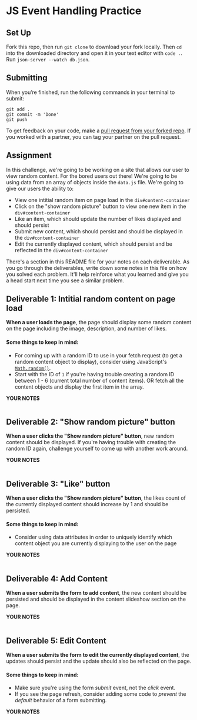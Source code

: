 # JS Event Handling Practice

## Set Up

Fork this repo, then run `git clone` to download your fork locally. Then `cd` into the downloaded directory and open it in your text editor with `code .`. Run `json-server --watch db.json`.

## Submitting

When you’re finished, run the following commands in your terminal to submit:

```
git add .
git commit -m 'Done'
git push
```

To get feedback on your code, make a [pull request from your forked repo](https://docs.github.com/en/github/collaborating-with-issues-and-pull-requests/creating-a-pull-request-from-a-fork). If you worked with a partner, you can tag your partner on the pull request.

## Assignment

In this challenge, we're going to be working on a site that allows our user to view random content. For the bored users out there! We're going to be using data from an array of objects inside the `data.js` file. We're going to give our users the ability to:

- View one intitial random item on page load in the `div#content-container`
- Click on the "show random picture" button to view one new item in the `div#content-container`
- Like an item, which should update the number of likes displayed and should persist 
- Submit new content, which should persist and should be displayed in the `div#content-container`
- Edit the currently displayed content, which should persist and be reflected in the `div#content-container`

There's a section in this README file for your notes on each deliverable. As you go through the deliverables, write down some notes in this file on how you solved each problem. It'll help reinforce what you learned and give you a head start next time you see a similar problem.

## Deliverable 1: Intitial random content on page load

**When a user loads the page**, the page should display some random content on the page including the image, description, and number of likes. 

#### Some things to keep in mind:
- For coming up with a random ID to use in your fetch request (to get a random content object to display), consider using JavaScript's [`Math.random()`](https://www.w3schools.com/js/js_random.asp).
- Start with the ID of `1` if you're having trouble creating a random ID between 1 - 6 (current total number of content items). OR fetch all the content objects and display the first item in the array.

**YOUR NOTES**
```

```


## Deliverable 2: "Show random picture" button

**When a user clicks the "Show random picture" button**, new random content should be displayed. If you're having trouble with creating the random ID again, challenge yourself to come up with another work around.

**YOUR NOTES**
```

```

## Deliverable 3: "Like" button

**When a user clicks the "Show random picture" button**, the likes count of the currently displayed content should increase by 1 and should be persisted.

#### Some things to keep in mind:

- Consider using data attributes in order to uniquely identify which content object you are currently displaying to the user on the page

**YOUR NOTES**
```

```



## Deliverable 4: Add Content

**When a user submits the form to add content**, the new content should be persisted and should be displayed in the content slideshow section on the page.


**YOUR NOTES**
```

```

## Deliverable 5: Edit Content

**When a user submits the form to edit the currently displayed content**, the updates should persist and the update should also be reflected on the page. 


#### Some things to keep in mind:

- Make sure you're using the form *submit* event, not the *click* event.
- If you see the page refresh, consider adding some code to *prevent* the *default* behavior of a form submitting.

**YOUR NOTES**
```

```





